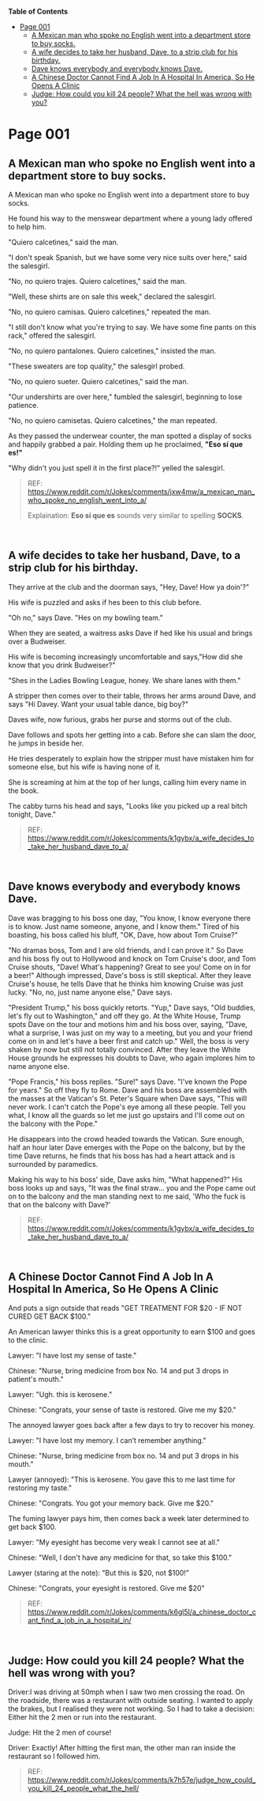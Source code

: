 <!-- START doctoc generated TOC please keep comment here to allow auto update -->
<!-- DON'T EDIT THIS SECTION, INSTEAD RE-RUN doctoc TO UPDATE -->
**Table of Contents**

- [Page 001](#page-001)
  - [A Mexican man who spoke no English went into a department store to buy socks.](#a-mexican-man-who-spoke-no-english-went-into-a-department-store-to-buy-socks)
  - [A wife decides to take her husband, Dave, to a strip club for his birthday.](#a-wife-decides-to-take-her-husband-dave-to-a-strip-club-for-his-birthday)
  - [Dave knows everybody and everybody knows Dave.](#dave-knows-everybody-and-everybody-knows-dave)
  - [A Chinese Doctor Cannot Find A Job In A Hospital In America, So He Opens A Clinic](#a-chinese-doctor-cannot-find-a-job-in-a-hospital-in-america-so-he-opens-a-clinic)
  - [Judge: How could you kill 24 people? What the hell was wrong with you?](#judge-how-could-you-kill-24-people-what-the-hell-was-wrong-with-you)

<!-- END doctoc generated TOC please keep comment here to allow auto update -->

# Page 001



## A Mexican man who spoke no English went into a department store to buy socks.


A Mexican man who spoke no English went into a department store to buy socks.

He found his way to the menswear department where a young lady offered to help him.

"Quiero calcetines," said the man.

"I don't speak Spanish, but we have some very nice suits over here," said the salesgirl.

"No, no quiero trajes. Quiero calcetines," said the man.

"Well, these shirts are on sale this week," declared the salesgirl.

"No, no quiero camisas. Quiero calcetines," repeated the man.

"I still don't know what you're trying to say. We have some fine pants on this rack," offered the salesgirl.

"No, no quiero pantalones. Quiero calcetines," insisted the man.

"These sweaters are top quality," the salesgirl probed.

"No, no quiero sueter. Quiero calcetines," said the man.

"Our undershirts are over here," fumbled the salesgirl, beginning to lose patience.

"No, no quiero camisetas. Quiero calcetines," the man repeated.

As they passed the underwear counter, the man spotted a display of socks and happily grabbed a pair.
Holding them up he proclaimed, **"Eso sí que es!"**

"Why didn't you just spell it in the first place?!" yelled the salesgirl.

> REF: https://www.reddit.com/r/Jokes/comments/jxw4mw/a_mexican_man_who_spoke_no_english_went_into_a/
>
> Explaination: **Eso sí que es** sounds very similar to spelling **SOCKS**.

<br>


## A wife decides to take her husband, Dave, to a strip club for his birthday.


They arrive at the club and the doorman says, "Hey, Dave! How ya doin'?"

His wife is puzzled and asks if hes been to this club before.

"Oh no," says Dave. "Hes on my bowling team."

When they are seated, a waitress asks Dave if hed like his usual and brings over a Budweiser.

His wife is becoming increasingly uncomfortable and says,"How did she know that you drink Budweiser?"

"Shes in the Ladies Bowling League, honey. We share lanes with them."

A stripper then comes over to their table, throws her arms around Dave, and says "Hi Davey. Want your usual table dance, big boy?"

Daves wife, now furious, grabs her purse and storms out of the club.

Dave follows and spots her getting into a cab. Before she can slam the door, he jumps in beside her.

He tries desperately to explain how the stripper must have mistaken him for someone else, but his wife is having none of it.

She is screaming at him at the top of her lungs, calling him every name in the book.

The cabby turns his head and says, "Looks like you picked up a real bitch tonight, Dave."


> REF: https://www.reddit.com/r/Jokes/comments/k1gybx/a_wife_decides_to_take_her_husband_dave_to_a/

<br>


## Dave knows everybody and everybody knows Dave.


Dave was bragging to his boss one day, "You know, I know everyone there is to know. Just name someone, anyone, and I know them."
Tired of his boasting, his boss called his bluff, "OK, Dave, how about Tom Cruise?"

"No dramas boss, Tom and I are old friends, and I can prove it." So Dave and his boss fly out to Hollywood and knock on Tom Cruise's door, and Tom Cruise shouts,
"Dave! What's happening? Great to see you! Come on in for a beer!"
Although impressed, Dave's boss is still skeptical. After they leave Cruise's house, he tells Dave that he thinks him knowing Cruise was just lucky.
"No, no, just name anyone else," Dave says.

"President Trump," his boss quickly retorts.
"Yup," Dave says, "Old buddies, let's fly out to Washington," and off they go.
At the White House, Trump spots Dave on the tour and motions him and his boss over, saying, "Dave, what a surprise, I was just on my way to a meeting, but you and your friend come on in and let's have a beer first and catch up."
Well, the boss is very shaken by now but still not totally convinced. After they leave the White House grounds he expresses his doubts to Dave, who again implores him to name anyone else.

"Pope Francis," his boss replies.
"Sure!" says Dave. "I've known the Pope for years." So off they fly to Rome.
Dave and his boss are assembled with the masses at the Vatican's St. Peter's Square when Dave says, "This will never work. I can't catch the Pope's eye among all these people. Tell you what, I know all the guards so let me just go upstairs and I'll come out on the balcony with the Pope."

He disappears into the crowd headed towards the Vatican.
Sure enough, half an hour later Dave emerges with the Pope on the balcony, but by the time Dave returns, he finds that his boss has had a heart attack and is surrounded by paramedics.

Making his way to his boss' side, Dave asks him, "What happened?"
His boss looks up and says, "It was the final straw... you and the Pope came out on to the balcony and the man standing next to me said, 'Who the fuck is that on the balcony with Dave?'


> REF: https://www.reddit.com/r/Jokes/comments/k1gybx/a_wife_decides_to_take_her_husband_dave_to_a/

<br>



## A Chinese Doctor Cannot Find A Job In A Hospital In America, So He Opens A Clinic

And puts a sign outside that reads "GET TREATMENT FOR $20 - IF NOT CURED GET BACK $100."

An American lawyer thinks this is a great opportunity to earn $100 and goes to the clinic.

Lawyer: "I have lost my sense of taste."

Chinese: "Nurse, bring medicine from box No. 14 and put 3 drops in patient's mouth."

Lawyer: "Ugh. this is kerosene."

Chinese: "Congrats, your sense of taste is restored. Give me my $20."

The annoyed lawyer goes back after a few days to try to recover his money.

Lawyer: "I have lost my memory. I can’t remember anything."

Chinese: "Nurse, bring medicine from box no. 14 and put 3 drops in his mouth."

Lawyer (annoyed): "This is kerosene. You gave this to me last time for restoring my taste."

Chinese: "Congrats. You got your memory back. Give me $20."

The fuming lawyer pays him, then comes back a week later determined to get back $100.

Lawyer: "My eyesight has become very weak I cannot see at all."

Chinese: "Well, I don't have any medicine for that, so take this $100."

Lawyer (staring at the note): "But this is $20, not $100!”

Chinese: "Congrats, your eyesight is restored. Give me $20"


> REF: https://www.reddit.com/r/Jokes/comments/k6gl5l/a_chinese_doctor_cant_find_a_job_in_a_hospital_in/

<br>



## Judge: How could you kill 24 people? What the hell was wrong with you?

Driver:I was driving at 50mph when I saw two men crossing the road. On the roadside, there was a restaurant with outside seating. I wanted to apply the brakes, but I realised they were not working. So I had to take a decision: Either hit the 2 men or run into the restaurant.

Judge: Hit the 2 men of course!

Driver: Exactly! After hitting the first man, the other man ran inside the restaurant so l followed him.


> REF: https://www.reddit.com/r/Jokes/comments/k7h57e/judge_how_could_you_kill_24_people_what_the_hell/


<br>
